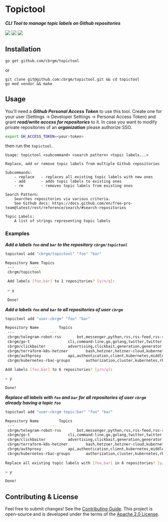# Topictool

***CLI Tool to manage topic labels on Github repositories***

![](https://img.shields.io/badge/Go-1.17%2B-blue)
![](https://img.shields.io/github/issues/cbrgm/topictool)
![](https://img.shields.io/github/license/cbrgm/topictool)

## Installation

```
go get github.com/cbrgm/topictool
```

or

```
git clone git@github.com:cbrgm/topictool.git && cd topictool
go mod vendor && make
```



## Usage

You'll need a ***Github Personal Access Token*** to use this tool. Create one for your user (Settings -> Developer Settings -> Personal Access Token) and grant ***read/write access for repositories*** to it. In case you want to modify private repositories of an ***organization*** please authorize SSO. 

```bash
export GH_ACCESS_TOKEN=<your-token>
```

then run the `topictool`.

```
Usage: topictool <subcommand> <search pattern> <topic labels...>

Replace, add or remove topic labels from multiple Github repositories

Subcommands:
    - replace   - replaces all existing topic labels with new ones
    - add       - adds topic labels to existing ones
    - rm        - removes topic labels from existing ones
    
Search Pattern:
    Searches repositories via various criteria.
    See Github docs: https://docs.github.com/en/free-pro-team@latest/rest/reference/search/#search-repositories

Topic Labels:
    A list of strings representing topic labels

```

### Examples

***Add a labels `foo` and `bar` to the repository `cbrgm/topictool`***

```bash
topictool add "cbrgm/topictool" "foo" "bar"
```

```bash
Repository Name	Topics	
 ---		---	
 cbrgm/topictool	

 Add labels [foo,bar] to 1 repositories? [y/n/q]:
 
 > y
 
 Done!
```

***Add a labels `foo` and `bar` to all repositories of user `cbrgm`***

```bash
topictool add "user:cbrgm" "foo" "bar"
```

```bash
Repository Name			Topics								
 ---				---								
 cbrgm/telegram-robot-rss		bot,messenger,python,rss,rss-feed,rss-reader,telegram-bot			
 cbrgm/go-t			        cli,command-line,go,golang,twitter,twitter-api,twitter-client		
 cbrgm/clickbaiter			advertising,clickbait,generation,generator,go,golang,useless		
 cbrgm/terraform-k8s-hetzner		bash,hetzner,hetzner-cloud,kubernetes,terraform				
 cbrgm/authproxy			api,authentication,client,kubernetes,middleware,token,webhook		
 cbrgm/kubernetes-rbac-groups		authorization,cluster,kubernetes,rbac	
 
Add labels [foo,bar] to 6 repositories? [y/n/q]:

> y

Done!
```

***Replace all labels with `foo` and `bar` for all repositories of user `cbrgm` already having a topic `foo`***

```bash
topictool add "user:cbrgm topic:bar" "foo" "bar"
```

```bash
Repository Name			Topics								
 ---				---								
 cbrgm/telegram-robot-rss		bot,messenger,python,rss,rss-feed,rss-reader,telegram-bot,foo			
 cbrgm/go-t			        cli,command-line,go,golang,twitter,twitter-api,twitter-client,foo		
 cbrgm/clickbaiter			advertising,clickbait,generation,generator,go,golang,useless,foo		
 cbrgm/terraform-k8s-hetzner		bash,hetzner,hetzner-cloud,kubernetes,terraform,foo				
 cbrgm/authproxy			api,authentication,client,kubernetes,middleware,token,webhook,foo		
 cbrgm/kubernetes-rbac-groups		authorization,cluster,kubernetes,rbac,foo	
 
Replace all existing topic labels with [foo,bar] in 6 repositories? [y/n/q]:

> y

Done!
```

## Contributing & License

Feel free to submit changes! See the [Contributing Guide](https://github.com/cbrgm/contributing/blob/master/CONTRIBUTING.md). This project is open-source and is developed under the terms of the [Apache 2.0 License](https://github.com/cbrgm/topictool/blob/master/LICENSE).
